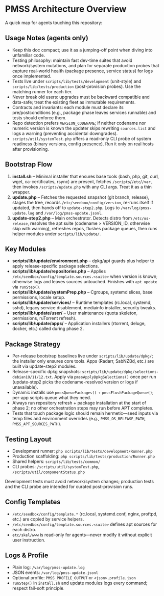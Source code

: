 # PMSS Architecture Overview

A quick map for agents touching this repository:

## Usage Notes (agents only)
- Keep this doc compact; use it as a jumping-off point when diving into unfamiliar code.
- Testing philosophy: maintain fast dev-time suites that avoid network/system mutations, and plan for separate production probes that capture real-world health (package presence, service status) for logs once implemented.
- Tests live under `scripts/lib/tests/development` (unit-style) and `scripts/lib/tests/production` (post-provision probes). Use the matching runner for each tier.
- Never break old users: upgrades must be backward compatible and data-safe; treat the existing fleet as immutable requirements.
- Contracts and invariants: each module must declare its pre/postconditions (e.g., package phase leaves services runnable) and tests should enforce them.
- Repo detection prefers `VERSION_CODENAME`; if neither codename nor numeric version is known the updater skips rewriting `sources.list` and logs a warning (preventing accidental downgrades).
- `scripts/util/systemTest.php` offers a read-only CLI probe of system readiness (binary versions, config presence). Run it only on real hosts after provisioning.

## Bootstrap Flow
1. **install.sh** – Minimal installer that ensures base tools (bash, php, git, curl, wget, ca-certificates, rsync) are present, fetches `/scripts`/`/etc`/`/var`, then invokes `/scripts/update.php` with any CLI args. Treat it as a thin wrapper.
2. **update.php** – Fetches the requested snapshot (git branch, release), stages the tree, records `/etc/seedbox/config/version`, re-runs itself if updated, then hands off to `update-step2.php`. Logs to `/var/log/pmss-update.log` and `/var/log/pmss-update.jsonl`.
3. **update-step2.php** – Main orchestrator. Detects distro from `/etc/os-release`, resolves the apt suite (codename > VERSION_ID, otherwise skip with warning), refreshes repos, flushes package queues, then runs helper modules under `scripts/lib/update/`.

## Key Modules
- **scripts/lib/update/environment.php** – dpkg/apt guards plus helper to apply release-specific package selections.
- **scripts/lib/update/repositories.php** – Applies `/etc/seedbox/config/template.sources.<suite>` when version is known; otherwise logs and leaves sources untouched. Finishes with `apt update` via `runStep()`.
- **scripts/lib/update/systemPrep.php** – Cgroups, systemd slices, base permissions, locale setup.
- **scripts/lib/update/services/** – Runtime templates (rc.local, systemd, sshd), legacy service disablement, mediainfo installer, security tweaks.
- **scripts/lib/update/user/** – User maintenance (quota skeleton, permissions, ruTorrent refresh).
- **scripts/lib/update/apps/** – Application installers (rtorrent, deluge, docker, etc.) called during phase 2.

## Package Strategy
- Per-release bootstrap baselines live under `scripts/lib/update/dpkg/`; the installer only ensures core tools. Apps (Radarr, SabNZBd, etc.) are built via update-step2 modules.
- Release-specific dpkg snapshots: `scripts/lib/update/dpkg/selections-debian10/11/12.txt`. Apply via `pmssApplyDpkgSelections()` once per run (update-step2 picks the codename-resolved version or logs if unavailable).
- Dynamic installs use `pmssQueuePackages()` + `pmssFlushPackageQueue()`; per-app scripts queue what they need.
- Always run repository refresh + package installation at the start of phase 2;
  no other orchestration steps may run before APT completes.
- Tests that touch package logic should remain hermetic—seed inputs via temp files and environment overrides (e.g., `PMSS_OS_RELEASE_PATH`, `PMSS_APT_SOURCES_PATH`).

## Testing Layout
- Development runner: `php scripts/lib/tests/development/Runner.php`
- Production scaffolding: `php scripts/lib/tests/production/Runner.php`
- Shared helpers: `scripts/lib/tests/common/`
- CLI probes: `/scripts/util/systemTest.php`, `/scripts/util/componentStatus.php`

Development tests must avoid network/system changes; production tests and the CLI probe are intended for curated post-provision runs.

## Config Templates
- `/etc/seedbox/config/template.*` (rc.local, systemd.conf, nginx, proftpd, etc.) are copied by service helpers.
- `/etc/seedbox/config/template.sources.<suite>` defines apt sources for each distro.
- `etc/skel/www` is read-only for agents—never modify it without explicit user instruction.

## Logs & Profile
- Plain log: `/var/log/pmss-update.log`
- JSON events: `/var/log/pmss-update.jsonl`
- Optional profile: `PMSS_PROFILE_OUTPUT` or `<json>.profile.json`
- `runStep()` in `install.sh` and update modules logs every command; respect fail-soft principle.
